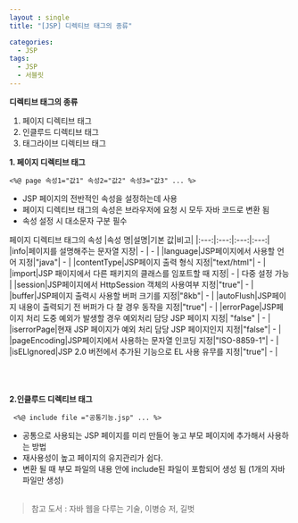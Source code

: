 ```yaml
---
layout : single
title: "[JSP] 디렉티브 태그의 종류"

categories:
  - JSP
tags:
  - JSP
  - 서블릿
---
```


**디렉티브 태그의 종류**
1. 페이지 디렉티브 태그
2. 인클루드 디렉티브 태그
3. 태그라이브 디렉티브 태그


**1. 페이지 디렉티브 태그**
 
 ~~~
 <%@ page 속성1="값1" 속성2="값2" 속성3="값3" ... %>
 ~~~
   
   - JSP 페이지의 전반적인 속성을 설정하는데 사용
   - 페이지 디렉티브 태그의 속성은 브라우저에 요청 시 모두 자바 코드로 변환 됨
   - 속성 설정 시 대소문자 구분 필수

페이지 디렉티브 태그의 속성
|속성 명|설명|기본 값|비고|
|:---:|:---:|:---:|:---:|
|info|페이지를 설명해주는 문자열 지장| - | - |
|language|JSP페이지에서 사용할 언어 지정|"java"| - |
|contentType|JSP페이지 출력 형식 지정|"text/html"| - |
|import|JSP 패이지에서 다른 패키지의 클래스를 임포트할 때 지정| - | 다중 설정 가능 |
|session|JSP페이지에서 HttpSession 객체의 사용여부 지정|"true"| - |
|buffer|JSP페이지 출력시 사용할 버퍼 크기를 지정|"8kb"| - |
|autoFlush|JSP페이지 내용이 출력되기 전 버퍼가 다 찰 경우 동작을 지정|"true"| - |
|errorPage|JSP페이지 처리 도중 예외가 발생할 경우 예외처리 담당 JSP 페이지 지정| "false" | - |
|iserrorPage|현재 JSP 페이지가 예외 처리 담당 JSP 페이지인지 지정|"false"| - |
|pageEncoding|JSP페이지에서 사용하는 문자열 인코딩 지정|"ISO-8859-1"| - |
|isELIgnored|JSP 2.0 버전에서 추가된 기능으로 EL 사용 유무를 지정|"true"| - |

<BR><BR><BR>
**2.인클루드 디렉티브 태그**

~~~
 <%@ include file ="공통기능.jsp" ... %>
~~~
   - 공통으로 사용되는 JSP 페이지를 미리 만들어 놓고 부모 페이지에 추가해서 사용하는 방법
   - 재사용성이 높고 페이지의 유지관리가 쉽다.
   - 변환 될 때 부모 파일의 내용 안에 include된 파일이 포함되어 생성 됨 (1개의 자바파일만 생성)
<br/><br/> 
> 참고 도서 : 자바 웹을 다루는 기술, 이병승 저, 길벗 
